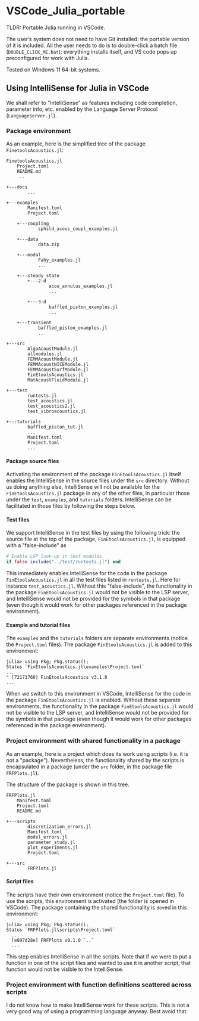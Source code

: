 # VSCode_Julia_portable

TLDR: Portable Julia running in VSCode. 

The user’s system does not need to have Git installed: the portable version of
it is included. All the user needs to do is to double-click a batch file
(`DOUBLE_CLICK_ME.bat`): everything installs itself, and VS code pops up
preconfigured for work with Julia. 

Tested on Windows 11 64-bit systems.

## Using IntelliSense for Julia in VSCode

We shall refer to "IntelliSense" as features including code completion,
parameter info, etc. enabled by the Language Server Protocol (`LanguageServer.jl`). 

### Package environment

As an example, here is the simplified tree of the package `FinetoolsAcoustics.jl`:

```
FinetoolsAcoustics.jl
    Project.toml
    README.md
    ...
    
+---docs
        ...
                
+---examples
        Manifest.toml
        Project.toml
        
    +---coupling
            sphsld_acous_coupl_examples.jl
            
    +---data
            data.zip
            
    +---modal
            Fahy_examples.jl
            ...
            
    +---steady_state
        +---2-d
                acou_annulus_examples.jl
                ...
                
        +---3-d
                baffled_piston_examples.jl
                ...
                
    +---transient
            baffled_piston_examples.jl
            ...
            
+---src
        AlgoAcoustModule.jl
        allmodules.jl
        FEMMAcoustModule.jl
        FEMMAcoustNICEModule.jl
        FEMMAcoustSurfModule.jl
        FinEtoolsAcoustics.jl
        MatAcoustFluidModule.jl
        
+---test
        runtests.jl
        test_acoustics.jl
        test_acoustics2.jl
        test_vibroacoustics.jl
        
+---tutorials
        baffled_piston_tut.jl
        ...
        Manifest.toml
        Project.toml
        ...
```      

#### Package source files

Activating the environment of the package `FinEtoolsAcoustics.jl` itself enables
the IntelliSense in the source files under the `src` directory. Without us doing
anything else, IntelliSense will not be available for the
`FinEtoolsAcoustics.jl` package in any of the other files, in particular those
under the `test`, `examples`, and `tutorials` folders. IntelliSense can be facilitated
in those files by following the steps below.

#### Test files

We support IntelliSense in the test files by using the following trick: the
source file at the top of the package, `FinEtoolsAcoustics.jl`, is equipped with
a "false-include" as

```julia
# Enable LSP look-up in test modules.
if false include("../test/runtests.jl") end
```

This immediately enables IntelliSense for the code in the package
`FinEtoolsAcoustics.jl` in all the test files listed in `runtests.jl`. Here for
instance `test_acoustics.jl`. Without this  "false-include", the functionality
in  the package `FinEtoolsAcoustics.jl` would not be visible to the LSP server,
and IntelliSense would not be provided for the symbols in that package (even
though it would work for other packages referenced in the package environment).

#### Example and tutorial files

The `examples` and the `tutorials` folders are separate environments (notice the
`Project.toml` files). The package `FinEtoolsAcoustics.jl` is added to this environment:

```
julia> using Pkg; Pkg.status();
Status `FinEtoolsAcoustics.jl\examples\Project.toml`
...
⌃ [72171760] FinEtoolsAcoustics v3.1.0
...
```

When we switch to this environment in VSCode,
IntelliSense for the code in the package `FinEtoolsAcoustics.jl` is enabled.
Without these separate environments, the functionality in  the package
`FinEtoolsAcoustics.jl` would not be visible to the LSP server, and IntelliSense
would not be provided for the symbols in that package (even though it would work
for other packages referenced in the package environment).


### Project environment with shared functionality in a package
 
As an example, here is a project which does its work using scripts (i.e. it is
not a "package"). Nevertheless, the functionality shared by the scripts is
encapsulated in a package (under the `src` folder, in the package file
`FRFPlots.jl`).

The structure of the package is shown in this tree.

```
FRFPlots.jl
    Manifest.toml
    Project.toml
    README.md
    
+---scripts
        discretization_errors.jl
        Manifest.toml
        model_errors.jl
        parameter_study.jl
        plot_experiments.jl
        Project.toml
        
+---src
        FRFPlots.jl
```

#### Script files

The scripts have their own environment (notice the `Project.toml` file). To use
the scripts, this environment is activated (the folder is opened in VSCode).
The package containing the shared functionality is `dev`ed in this environment:

```
julia> using Pkg; Pkg.status();
Status `FRFPlots.jl\scripts\Project.toml`
  ...
  [e897d28e] FRFPlots v0.1.0 `..`
  ...
```

This step enables IntelliSense in all the scripts. Note that if we were to put a
function in one of the script files and wanted to use it in another script,
that function would not be visible to the IntelliSense. 

### Project environment with function definitions scattered across scripts

I do not know how to make IntelliSense work for these scripts. This is not a very good way of using a programming language anyway. Best avoid that.

